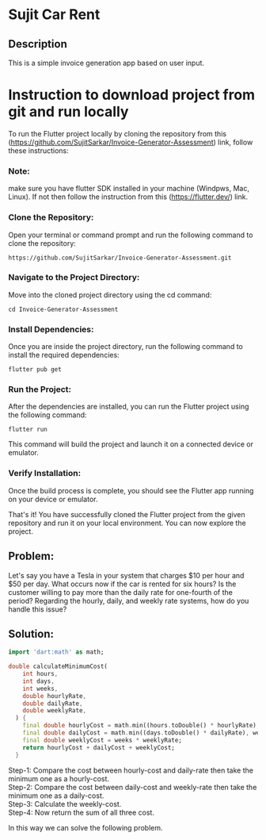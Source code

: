 # Sujit Car Rent

## Description
This is a simple invoice generation app based on user input.

# Instruction to download project from git and run locally
To run the Flutter project locally by cloning the repository from this (https://github.com/SujitSarkar/Invoice-Generator-Assessment) link, follow these instructions:

### Note:
make sure you have flutter SDK installed in your machine (Windpws, Mac, Linux). If not then follow the instruction from this (https://flutter.dev/) link.

### Clone the Repository:
Open your terminal or command prompt and run the following command to clone the repository:

```https://github.com/SujitSarkar/Invoice-Generator-Assessment.git```

### Navigate to the Project Directory:
Move into the cloned project directory using the cd command:

```cd Invoice-Generator-Assessment```

### Install Dependencies:
Once you are inside the project directory, run the following command to install the required dependencies:

```flutter pub get```

### Run the Project:
After the dependencies are installed, you can run the Flutter project using the following command:

```flutter run```

This command will build the project and launch it on a connected device or emulator.

### Verify Installation:
Once the build process is complete, you should see the Flutter app running on your device or emulator.

That's it! You have successfully cloned the Flutter project from the given repository and run it on your local environment. You can now explore the project.

## Problem:
Let's say you have a Tesla in your system that charges $10 per hour and $50 per day. What occurs now if the car is rented for six hours? Is the customer willing to pay more than the daily rate for one-fourth of the period? Regarding the hourly, daily, and weekly rate systems, how do you handle this issue?

## Solution:
```dart
import 'dart:math' as math;

double calculateMinimumCost(
    int hours,
    int days,
    int weeks,
    double hourlyRate,
    double dailyRate,
    double weeklyRate,
  ) {
    final double hourlyCost = math.min((hours.toDouble() * hourlyRate), dailyRate);
    final double dailyCost = math.min((days.toDouble() * dailyRate), weeklyRate);
    final double weeklyCost = weeks * weeklyRate;
    return hourlyCost + dailyCost + weeklyCost;
  }
  ```
Step-1: Compare the cost between hourly-cost and daily-rate then take the minimum one as a hourly-cost.<br>
Step-2: Compare the cost between daily-cost and weekly-rate then take the minimum one as a daily-cost.<br>
Step-3: Calculate the weekly-cost.<br>
Step-4: Now return the sum of all three cost.<br>

In this way we can solve the following problem.